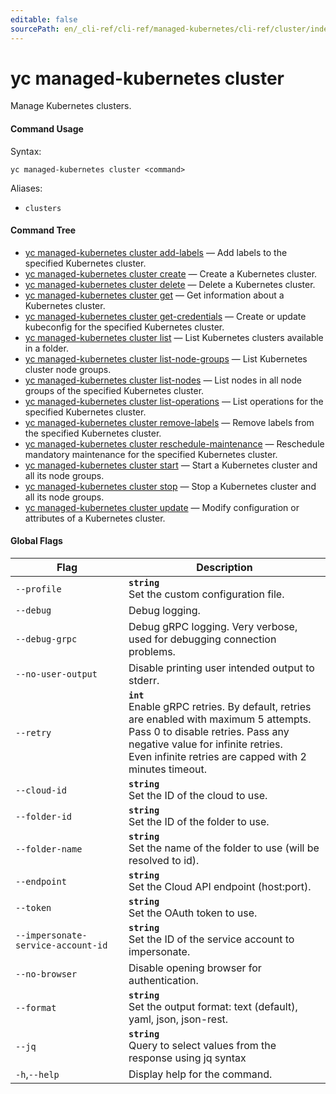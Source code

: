 ```yaml
---
editable: false
sourcePath: en/_cli-ref/cli-ref/managed-kubernetes/cli-ref/cluster/index.md
---
```


# yc managed-kubernetes cluster

Manage Kubernetes clusters.

#### Command Usage

Syntax: 

`yc managed-kubernetes cluster <command>`

Aliases: 

- `clusters`

#### Command Tree

- [yc managed-kubernetes cluster add-labels](add-labels.md) — Add labels to the specified Kubernetes cluster.
- [yc managed-kubernetes cluster create](create.md) — Create a Kubernetes cluster.
- [yc managed-kubernetes cluster delete](delete.md) — Delete a Kubernetes cluster.
- [yc managed-kubernetes cluster get](get.md) — Get information about a Kubernetes cluster.
- [yc managed-kubernetes cluster get-credentials](get-credentials.md) — Create or update kubeconfig for the specified Kubernetes cluster.
- [yc managed-kubernetes cluster list](list.md) — List Kubernetes clusters available in a folder.
- [yc managed-kubernetes cluster list-node-groups](list-node-groups.md) — List Kubernetes cluster node groups.
- [yc managed-kubernetes cluster list-nodes](list-nodes.md) — List nodes in all node groups of the specified Kubernetes cluster.
- [yc managed-kubernetes cluster list-operations](list-operations.md) — List operations for the specified Kubernetes cluster.
- [yc managed-kubernetes cluster remove-labels](remove-labels.md) — Remove labels from the specified Kubernetes cluster.
- [yc managed-kubernetes cluster reschedule-maintenance](reschedule-maintenance.md) — Reschedule mandatory maintenance for the specified Kubernetes cluster.
- [yc managed-kubernetes cluster start](start.md) — Start a Kubernetes cluster and all its node groups.
- [yc managed-kubernetes cluster stop](stop.md) — Stop a Kubernetes cluster and all its node groups.
- [yc managed-kubernetes cluster update](update.md) — Modify configuration or attributes of a Kubernetes cluster.

#### Global Flags

| Flag | Description |
|----|----|
|`--profile`|<b>`string`</b><br/>Set the custom configuration file.|
|`--debug`|Debug logging.|
|`--debug-grpc`|Debug gRPC logging. Very verbose, used for debugging connection problems.|
|`--no-user-output`|Disable printing user intended output to stderr.|
|`--retry`|<b>`int`</b><br/>Enable gRPC retries. By default, retries are enabled with maximum 5 attempts.<br/>Pass 0 to disable retries. Pass any negative value for infinite retries.<br/>Even infinite retries are capped with 2 minutes timeout.|
|`--cloud-id`|<b>`string`</b><br/>Set the ID of the cloud to use.|
|`--folder-id`|<b>`string`</b><br/>Set the ID of the folder to use.|
|`--folder-name`|<b>`string`</b><br/>Set the name of the folder to use (will be resolved to id).|
|`--endpoint`|<b>`string`</b><br/>Set the Cloud API endpoint (host:port).|
|`--token`|<b>`string`</b><br/>Set the OAuth token to use.|
|`--impersonate-service-account-id`|<b>`string`</b><br/>Set the ID of the service account to impersonate.|
|`--no-browser`|Disable opening browser for authentication.|
|`--format`|<b>`string`</b><br/>Set the output format: text (default), yaml, json, json-rest.|
|`--jq`|<b>`string`</b><br/>Query to select values from the response using jq syntax|
|`-h`,`--help`|Display help for the command.|
